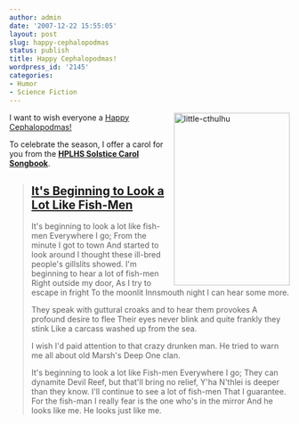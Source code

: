 ```yaml
---
author: admin
date: '2007-12-22 15:55:05'
layout: post
slug: happy-cephalopodmas
status: publish
title: Happy Cephalopodmas!
wordpress_id: '2145'
categories:
- Humor
- Science Fiction
---
```

<a href="http://www.flickr.com/photos/albill/2129878896/" title="little-cthulhu by albill, on Flickr"><img src="http://farm3.static.flickr.com/2391/2129878896_723e6c5cb3_o.png" border="0" align="right" width="208" height="310" alt="little-cthulhu" /></a>I want to wish everyone a <a href="http://www.cephalopodmas.com/">Happy Cephalopodmas!</a>

To celebrate the season, I offer a carol for you from the <strong><a href="http://www.cthulhulives.org/Solstice/">HPLHS Solstice Carol Songbook</a></strong>.

<blockquote><h2><a href="http://www.cthulhulives.org/Solstice/fish-menplayer.html">It's Beginning to Look a Lot Like Fish-Men</a></h2>
It's beginning to look a lot like fish-men
Everywhere I go;
From the minute I got to town
And started to look around
I thought these ill-bred people's gillslits showed.
I'm beginning to hear a lot of fish-men
Right outside my door,
As I try to escape in fright
To the moonlit Innsmouth night
I can hear some more.

They speak with guttural croaks and to hear them provokes
A profound desire to flee
Their eyes never blink and quite frankly they stink
Like a carcass washed up from the sea.

I wish I'd paid attention to that crazy drunken man.
He tried to warn me all about old Marsh's Deep One clan.

It's beginning to look a lot like Fish-men
Everywhere I go;
They can dynamite Devil Reef,
but that'll bring no relief,
Y'ha N'thlei is deeper than they know.
I'll continue to see a lot of fish-men
That I guarantee.
For the fish-man I really fear
is the one who's in the mirror
And he looks like me.
He looks just like me.</blockquote>
